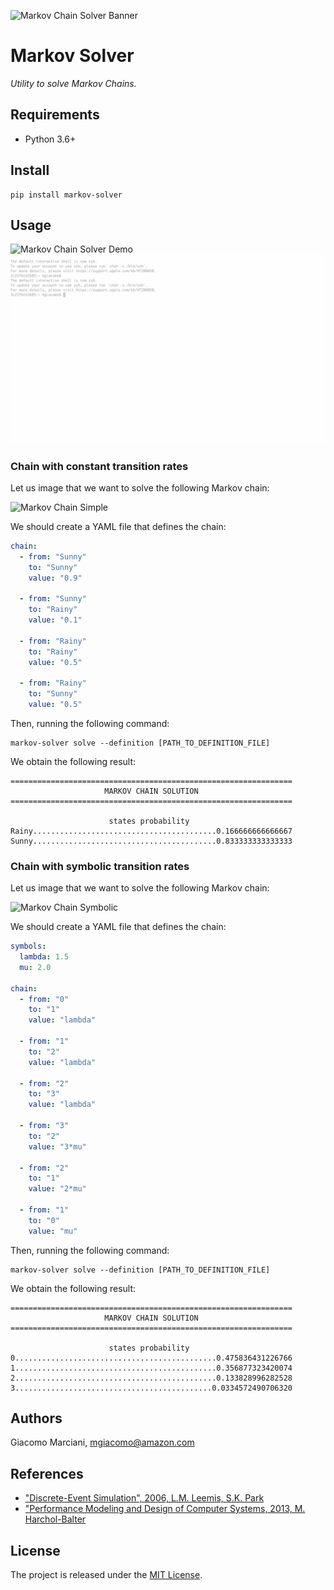 ![Markov Chain Solver Banner](https://raw.githubusercontent.com/gmarciani/markov-solver/mainline/resources/brand/github-banner.svg)

# Markov Solver
*Utility to solve Markov Chains.*

## Requirements
* Python 3.6+

## Install
```shell
pip install markov-solver
```

## Usage

![Markov Chain Solver Demo](https://raw.githubusercontent.com/gmarciani/markov-solver/mainline/resources/brand/demo.gif)
![Markov Chain Solver Demo](resources/brand/demo2.gif)

### Chain with constant transition rates
Let us image that we want to solve the following Markov chain:

![Markov Chain Simple](https://raw.githubusercontent.com/gmarciani/markov-solver/mainline/resources/definitions/simple/simple.graph.svg)

We should create a YAML file that defines the chain:
```yaml
chain:
  - from: "Sunny"
    to: "Sunny"
    value: "0.9"

  - from: "Sunny"
    to: "Rainy"
    value: "0.1"

  - from: "Rainy"
    to: "Rainy"
    value: "0.5"

  - from: "Rainy"
    to: "Sunny"
    value: "0.5"
```

Then, running the following command:
```shell
markov-solver solve --definition [PATH_TO_DEFINITION_FILE]
```

We obtain the following result:
```
===============================================================
                     MARKOV CHAIN SOLUTION
===============================================================

                      states probability
Rainy.........................................0.166666666666667
Sunny.........................................0.833333333333333
```

### Chain with symbolic transition rates
Let us image that we want to solve the following Markov chain:

![Markov Chain Symbolic](https://raw.githubusercontent.com/gmarciani/markov-solver/mainline/resources/definitions/symbolic/symbolic.graph.svg)

We should create a YAML file that defines the chain:
```yaml
symbols:
  lambda: 1.5
  mu: 2.0

chain:
  - from: "0"
    to: "1"
    value: "lambda"

  - from: "1"
    to: "2"
    value: "lambda"

  - from: "2"
    to: "3"
    value: "lambda"

  - from: "3"
    to: "2"
    value: "3*mu"

  - from: "2"
    to: "1"
    value: "2*mu"

  - from: "1"
    to: "0"
    value: "mu"
```

Then, running the following command:
```shell
markov-solver solve --definition [PATH_TO_DEFINITION_FILE]
```

We obtain the following result:
```
===============================================================
                     MARKOV CHAIN SOLUTION
===============================================================

                      states probability
0.............................................0.475836431226766
1.............................................0.356877323420074
2.............................................0.133828996282528
3............................................0.0334572490706320
```

## Authors
Giacomo Marciani, [mgiacomo@amazon.com](mailto:mgiacomo@amazon.com)

## References
* ["Discrete-Event Simulation", 2006, L.M. Leemis, S.K. Park](https://www.amazon.com/Discrete-Event-Simulation-Lawrence-M-Leemis/dp/0131429175)
* ["Performance Modeling and Design of Computer Systems, 2013, M. Harchol-Balter](https://www.amazon.com/Modeling-Simulation-Discrete-Event-Systems-ebook/dp/B00EMB3MXA)

## License
The project is released under the [MIT License](https://opensource.org/licenses/MIT).
